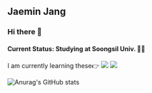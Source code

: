 ## Jaemin Jang
### Hi there 👋
#### Current Status: Studying at Soongsil Univ. 👩‍💻
I am currently learning these👉 <img src="https://img.shields.io/badge/HTML5-E34F26?style=for-the-badge&logo=HTML5&logoColor=white"/> <img src="https://img.shields.io/badge/CSS3-1572B6?style=for-the-badge&logo=CSS3&logoColor=white"/>

![Anurag's GitHub stats](https://github-readme-stats.vercel.app/api?username=liverue&show_icons=true&theme=radical)

<!--
**liverue/liverue** is a ✨ _special_ ✨ repository because its `README.md` (this file) appears on your GitHub profile.

Here are some ideas to get you started:

- 🔭 I’m currently working on ...
- 🌱 I’m currently learning ...
- 👯 I’m looking to collaborate on ...
- 🤔 I’m looking for help with ...
- 💬 Ask me about ...
- 📫 How to reach me: ...
- 😄 Pronouns: ...
- ⚡ Fun fact: ...
-->
